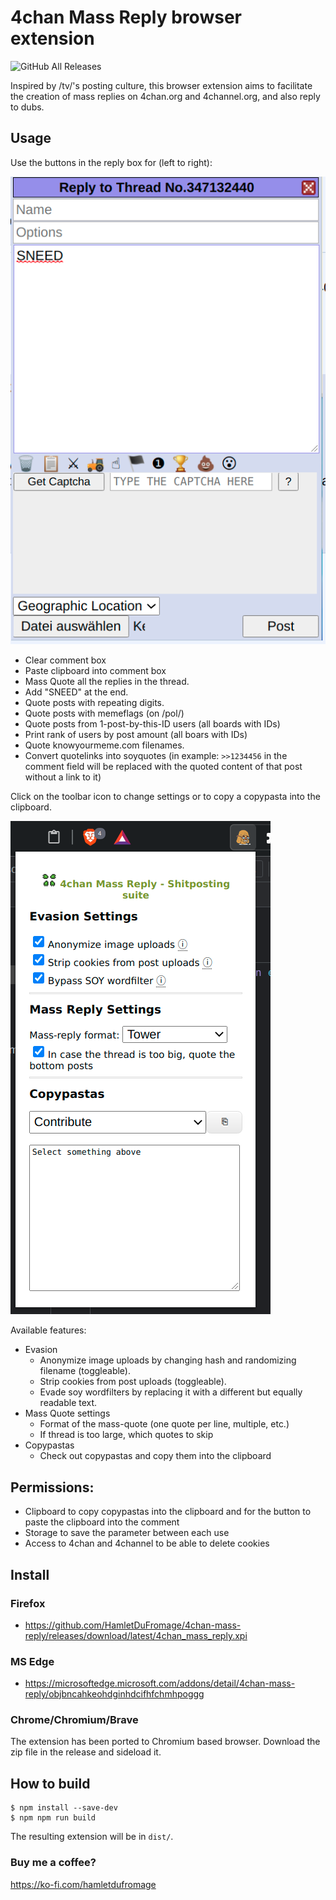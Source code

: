 # 4chan Mass Reply browser extension
<img alt="GitHub All Releases" src="https://img.shields.io/github/downloads/HamletDuFromage/4chan-mass-quote/total">

Inspired by /tv/'s posting culture, this browser extension aims to facilitate the creation of mass replies on 4chan.org and 4channel.org, and also reply to dubs.

## Usage
Use the buttons in the reply box for (left to right):

![replybox](screenshots/replybox.png)

- Clear comment box
- Paste clipboard into comment box
- Mass Quote all the replies in the thread.
- Add "SNEED" at the end.
- Quote posts with repeating digits.
- Quote posts with memeflags (on /pol/)
- Quote posts from 1-post-by-this-ID users (all boards with IDs)
- Print rank of users by post amount (all boars with IDs)
- Quote knowyourmeme.com filenames.
- Convert quotelinks into soyquotes (in example: `>>1234456` in the comment field will be replaced with the quoted content of that post without a link to it)

Click on the toolbar icon to change settings or to copy a copypasta into the clipboard.

![popup](screenshots/popup.png)

Available features:

* Evasion 
  - Anonymize image uploads by changing hash and randomizing filename (toggleable).
  - Strip cookies from post uploads (toggleable).
  - Evade soy wordfilters by replacing it with a different but equally readable text.
* Mass Quote settings
  - Format of the mass-quote (one quote per line, multiple, etc.)
  - If thread is too large, which quotes to skip
* Copypastas
  - Check out copypastas and copy them into the clipboard

## Permissions:
- Clipboard to copy copypastas into the clipboard and for the button to paste the clipboard into the comment
- Storage to save the parameter between each use 
- Access to 4chan and 4channel to be able to delete cookies

## Install
### Firefox
- https://github.com/HamletDuFromage/4chan-mass-reply/releases/download/latest/4chan_mass_reply.xpi

### MS Edge
- https://microsoftedge.microsoft.com/addons/detail/4chan-mass-reply/objbncahkeohdginhdcifhfchmhpoggg

### Chrome/Chromium/Brave
The extension has been ported to Chromium based browser. Download the zip file in the release and sideload it. 

## How to build
```
$ npm install --save-dev
$ npm npm run build
```
The resulting extension will be in `dist/`.

### Buy me a coffee?
https://ko-fi.com/hamletdufromage
